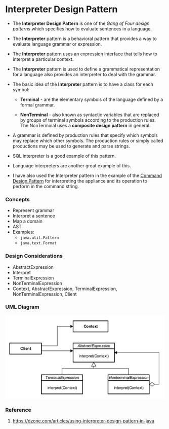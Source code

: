 # Interpreter Design Pattern

* The **Interpreter Design Pattern** is one of the _Gang of Four design patterns_ which specifies how to evaluate sentences in a language.

* The **Interpreter** pattern is a behavioral pattern that provides a way to evaluate language grammar or expression.

* The **Interpreter** pattern uses an expression interface that tells how to interpret a particular context.

* The **Interpreter** pattern is used to define a grammatical representation for a language also provides an interpreter to deal with the grammar.

* The basic idea of the **Interpreter** pattern is to have a class for each symbol:

    * **Terminal** - are the elementary symbols of the language defined by a formal grammar.

    * **NonTerminal** -  also known as syntactic variables that are replaced by groups of terminal symbols according to the production rules. The NonTerminal uses a **composite design pattern** in general.

* A grammar is defined by production rules that specify which symbols may replace which other symbols. The production rules or simply called productions may be used to generate and parse strings.

* SQL interpreter is a good example of this pattern.

* Language interpreters are another great example of this.

* I have also used the Interpreter pattern in the example of the [Command Design Pattern](../command) for interpreting the appliance and its operation to perform in the command string.

### Concepts

* Represent grammar
* Interpret a sentence
* Map a domain
* AST
* Examples:
    * `java.util.Pattern`
    * `java.text.Format`

### Design Considerations

* AbstractExpression
* Interpret
* TerminalExpression
* NonTerminalExpression
* Context, AbstractExpression, TerminalExpression, NonTerminalExpression, Client

### UML Diagram

![uml diagram](../../../../../../../../.github/uploads/uml/interpreter.png)

### Reference

1. https://dzone.com/articles/using-interpreter-design-pattern-in-java